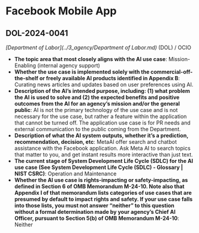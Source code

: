 # Facebook Mobile App
## DOL-2024-0041
_[Department of Labor](../3_agency/Department of Labor.md)_ (DOL) / OCIO


+ **The topic area that most closely aligns with the AI use case**: Mission-Enabling (internal agency support)
+ **Whether the use case is implemented solely with the commercial-off-the-shelf or freely available AI products identified in Appendix B**: Curating news articles and updates based on user preferences using AI.
+ **Description of the AI’s intended purpose, including: (1) what problem the AI is used to solve and (2) the expected benefits and positive outcomes from the AI for an agency’s mission and/or the general public**: AI is not the primary technology of the use case and is not necessary for the use case, but rather a feature within the application that cannot be turned off. The application use case is for PR needs and external communication to the public coming from the Department.
+ **Description of what the AI system outputs, whether it’s a prediction, recommendation, decision, etc**: MetaAI offer search and chatbot assistance with the Facebook application. Ask Meta AI to search topics that matter to you, and get instant results more interactive than just text.
+ **The current stage of System Development Life Cycle (SDLC) for the AI use case (See System Development Life Cycle (SDLC) - Glossary | NIST CSRC)**: Operation and Maintenance
+ **Whether the AI use case is rights-impacting or safety-impacting, as defined in Section 6 of OMB Memorandum M-24-10. Note also that Appendix I of that memorandum lists categories of use cases that are presumed by default to impact rights and safety. If your use case falls into those lists, you must not answer “neither” to this question without a formal determination made by your agency’s Chief AI Officer, pursuant to Section 5(b) of OMB Memorandum M-24-10**: Neither